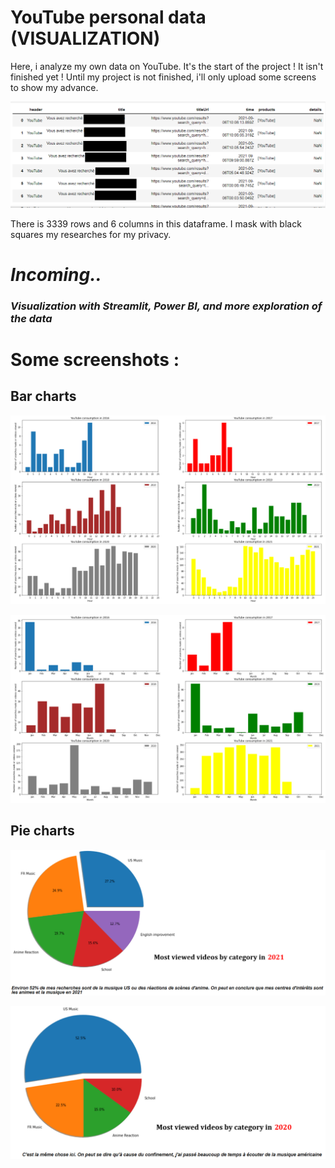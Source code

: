 # YouTube personal data (VISUALIZATION)

Here, i analyze my own data on YouTube. It's the start of the project ! It isn't finished yet !
Until my project is not finished, i'll only upload some screens to show my advance.

![Dataframe](https://github.com/KarisG/YouTube-personal-data/blob/main/figure5.png)

There is 3339 rows and 6 columns in this dataframe. I mask with black squares my researches for my privacy.


# *Incoming..*
### *Visualization with Streamlit, Power BI, and more exploration of the data* 


# Some screenshots :

## Bar charts

![Figure 1](https://github.com/KarisG/YouTube-personal-data/blob/main/figure1.png)

![Figure 2](https://github.com/KarisG/YouTube-personal-data/blob/main/figure2.png)

## Pie charts

![Figure 3](https://github.com/KarisG/YouTube-personal-data/blob/main/figure3.png)

![Figure 4](https://github.com/KarisG/YouTube-personal-data/blob/main/figure4.png)
